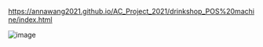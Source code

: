https://annawang2021.github.io/AC_Project_2021/drinkshop_POS%20machine/index.html

![image](https://user-images.githubusercontent.com/77376405/120055082-65ad8580-c066-11eb-9794-4224e18bff98.png)

